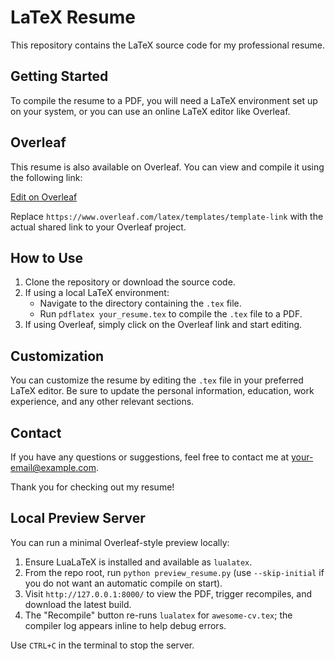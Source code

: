 # LaTeX Resume

This repository contains the LaTeX source code for my professional resume.

## Getting Started

To compile the resume to a PDF, you will need a LaTeX environment set up on your system, or you can use an online LaTeX editor like Overleaf.

## Overleaf

This resume is also available on Overleaf. You can view and compile it using the following link:

[Edit on Overleaf](https://www.overleaf.com/project/6587f19b9efb569d96bfd0be)

Replace `https://www.overleaf.com/latex/templates/template-link` with the actual shared link to your Overleaf project.

## How to Use

1. Clone the repository or download the source code.
2. If using a local LaTeX environment:
   - Navigate to the directory containing the `.tex` file.
   - Run `pdflatex your_resume.tex` to compile the `.tex` file to a PDF.
3. If using Overleaf, simply click on the Overleaf link and start editing.

## Customization

You can customize the resume by editing the `.tex` file in your preferred LaTeX editor. Be sure to update the personal information, education, work experience, and any other relevant sections.

## Contact

If you have any questions or suggestions, feel free to contact me at your-email@example.com.

Thank you for checking out my resume!

## Local Preview Server

You can run a minimal Overleaf-style preview locally:

1. Ensure LuaLaTeX is installed and available as `lualatex`.
2. From the repo root, run `python preview_resume.py` (use `--skip-initial` if you do not want an automatic compile on start).
3. Visit `http://127.0.0.1:8000/` to view the PDF, trigger recompiles, and download the latest build.
4. The "Recompile" button re-runs `lualatex` for `awesome-cv.tex`; the compiler log appears inline to help debug errors.

Use `CTRL+C` in the terminal to stop the server.
